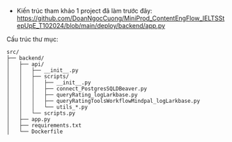 - Kiến trúc tham khảo 1 project đã làm trước đây: 
https://github.com/DoanNgocCuong/MiniProd_ContentEngFlow_IELTSStepUpE_T102024/blob/main/deploy/backend/app.py

Cấu trúc thư mục: 
```
src/
├── backend/
│   ├── api/
│   │   ├── __init__.py
│   │   ├── scripts/
│   │   │   ├── __init__.py
│   │   │   ├── connect_PostgresSQLDBeaver.py
│   │   │   ├── queryRating_logLarkbase.py
│   │   │   ├── queryRatingToolsWorkflowMindpal_logLarkbase.py
│   │   │   └── utils_*.py
│   │   └── scripts.py
│   ├── app.py
│   ├── requirements.txt
│   └── Dockerfile
```